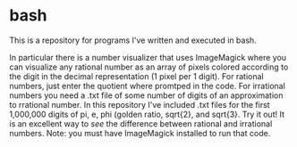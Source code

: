 # bash

This is a repository for programs I've written and executed in bash. 

In particular there is a number visualizer that uses ImageMagick where you can visualize any rational number as an array of pixels colored according to the digit in the decimal representation (1 pixel per 1 digit). For rational numbers, just enter the quotient where promtped in the code. For irrational numbers you need a .txt file of some number of digits of an approximation to rrational number. In this repository I've included .txt files for the first 1,000,000 digits of pi, e, phi (golden ratio, sqrt{2}, and sqrt{3}. Try it out! It is an excellent way to *see* the difference between rational and irrational numbers. Note: you must have ImageMagick installed to run that code. 
